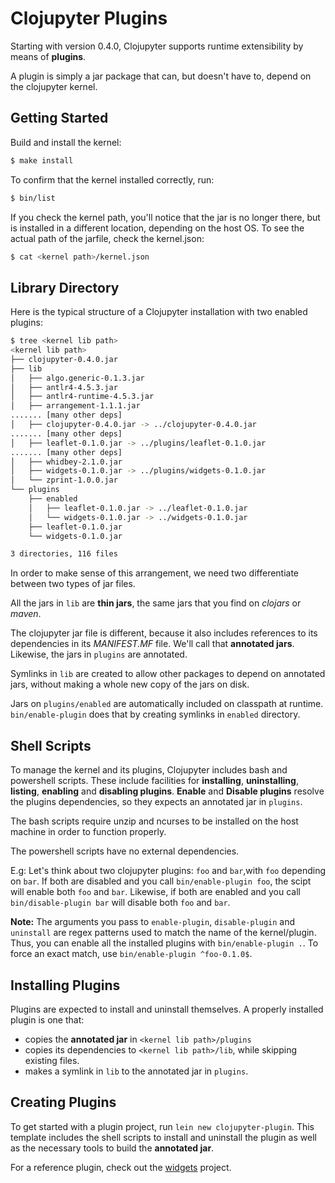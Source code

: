 # Clojupyter Plugins

Starting with version 0.4.0, Clojupyter supports runtime extensibility by means of **plugins**.

A plugin is simply a jar package that can, but doesn't have to, depend on the clojupyter kernel.

## Getting Started

Build and install the kernel:
```bash
$ make install
```
To confirm that the kernel installed correctly, run:
```bash
$ bin/list
```
If you check the kernel path, you'll notice that the jar is no longer there,
but is installed in a different location, depending on the host OS.
To see the actual path of the jarfile, check the kernel.json:

```bash
$ cat <kernel path>/kernel.json
```

## Library Directory
Here is the typical structure of a Clojupyter installation with two enabled plugins:
```bash
$ tree <kernel lib path>
<kernel lib path>
├── clojupyter-0.4.0.jar
├── lib
│   ├── algo.generic-0.1.3.jar
│   ├── antlr4-4.5.3.jar
│   ├── antlr4-runtime-4.5.3.jar
│   ├── arrangement-1.1.1.jar
....... [many other deps]
│   ├── clojupyter-0.4.0.jar -> ../clojupyter-0.4.0.jar
....... [many other deps]
│   ├── leaflet-0.1.0.jar -> ../plugins/leaflet-0.1.0.jar
....... [many other deps]
│   ├── whidbey-2.1.0.jar
│   ├── widgets-0.1.0.jar -> ../plugins/widgets-0.1.0.jar
│   └── zprint-1.0.0.jar
└── plugins
    ├── enabled
    │   ├── leaflet-0.1.0.jar -> ../leaflet-0.1.0.jar
    │   └── widgets-0.1.0.jar -> ../widgets-0.1.0.jar
    ├── leaflet-0.1.0.jar
    └── widgets-0.1.0.jar

3 directories, 116 files
```
In order to make sense of this arrangement, we need two differentiate between two types of jar files.

All the jars in `lib` are **thin jars**, the same jars that you find on *clojars* or *maven*.

The clojupyter jar file is different, because it also includes references to
its dependencies in its *MANIFEST.MF* file. We'll call that **annotated jars**.
Likewise, the jars in `plugins` are annotated.

Symlinks in `lib` are created to allow other packages to depend on annotated jars, without making a whole new copy of the jars on disk.

Jars on `plugins/enabled` are automatically included on classpath at runtime.
`bin/enable-plugin` does that by creating symlinks in `enabled` directory.

## Shell Scripts
To manage the kernel and its plugins, Clojupyter includes bash and powershell
scripts. These include facilities for **installing**, **uninstalling**, **listing**, **enabling** and **disabling plugins**.
**Enable** and **Disable plugins** resolve the plugins dependencies, so they expects an annotated jar in `plugins`.

The bash scripts require unzip and ncurses to be installed on the host machine in order to function
properly.

The powershell scripts have no external dependencies.

E.g: Let's think about two clojupyter plugins: `foo` and `bar`,with `foo` depending on `bar`.
If both are disabled and you call `bin/enable-plugin foo`, the scipt will enable both `foo` and `bar`.
Likewise, if both are enabled and you call `bin/disable-plugin bar` will disable both `foo` and `bar`.

**Note:** The arguments you pass to `enable-plugin`, `disable-plugin` and
`uninstall` are regex patterns used to match the name of the kernel/plugin.
Thus, you can enable all the installed plugins with `bin/enable-plugin .`.
To force an exact match, use `bin/enable-plugin ^foo-0.1.0$`.

## Installing Plugins
Plugins are expected to install and uninstall themselves. A properly installed plugin is one that:
* copies the **annotated jar** in `<kernel lib path>/plugins`
* copies its dependencies to `<kernel lib path>/lib`, while skipping existing files.
* makes a symlink in `lib` to the annotated jar in `plugins`.

## Creating Plugins
To get started with a plugin project, run `lein new clojupyter-plugin`.
This template includes the shell scripts to install and uninstall the
plugin as well as the necessary tools to build the **annotated jar**.

For a reference plugin, check out the [widgets](https://github.com/nighcoder/widgets) project.
